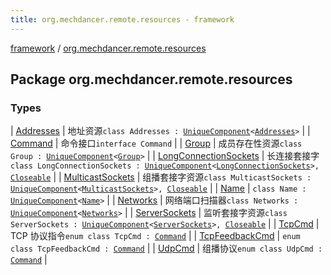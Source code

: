 ```yaml
---
title: org.mechdancer.remote.resources - framework
---
```


[framework](../index.html) / [org.mechdancer.remote.resources](./index.html)

## Package org.mechdancer.remote.resources

### Types

| [Addresses](-addresses/index.html) | 地址资源`class Addresses : `[`UniqueComponent`](../org.mechdancer.dependency/-unique-component/index.html)`<`[`Addresses`](-addresses/index.html)`>` |
| [Command](-command/index.html) | 命令接口`interface Command` |
| [Group](-group/index.html) | 成员存在性资源`class Group : `[`UniqueComponent`](../org.mechdancer.dependency/-unique-component/index.html)`<`[`Group`](-group/index.html)`>` |
| [LongConnectionSockets](-long-connection-sockets/index.html) | 长连接套接字`class LongConnectionSockets : `[`UniqueComponent`](../org.mechdancer.dependency/-unique-component/index.html)`<`[`LongConnectionSockets`](-long-connection-sockets/index.html)`>, `[`Closeable`](https://docs.oracle.com/javase/6/docs/api/java/io/Closeable.html) |
| [MulticastSockets](-multicast-sockets/index.html) | 组播套接字资源`class MulticastSockets : `[`UniqueComponent`](../org.mechdancer.dependency/-unique-component/index.html)`<`[`MulticastSockets`](-multicast-sockets/index.html)`>, `[`Closeable`](https://docs.oracle.com/javase/6/docs/api/java/io/Closeable.html) |
| [Name](-name/index.html) | `class Name : `[`UniqueComponent`](../org.mechdancer.dependency/-unique-component/index.html)`<`[`Name`](-name/index.html)`>` |
| [Networks](-networks/index.html) | 网络端口扫描器`class Networks : `[`UniqueComponent`](../org.mechdancer.dependency/-unique-component/index.html)`<`[`Networks`](-networks/index.html)`>` |
| [ServerSockets](-server-sockets/index.html) | 监听套接字资源`class ServerSockets : `[`UniqueComponent`](../org.mechdancer.dependency/-unique-component/index.html)`<`[`ServerSockets`](-server-sockets/index.html)`>, `[`Closeable`](https://docs.oracle.com/javase/6/docs/api/java/io/Closeable.html) |
| [TcpCmd](-tcp-cmd/index.html) | TCP 协议指令`enum class TcpCmd : `[`Command`](-command/index.html) |
| [TcpFeedbackCmd](-tcp-feedback-cmd/index.html) | `enum class TcpFeedbackCmd : `[`Command`](-command/index.html) |
| [UdpCmd](-udp-cmd/index.html) | 组播协议`enum class UdpCmd : `[`Command`](-command/index.html) |

